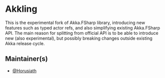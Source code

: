 # Akkling

This is the experimental fork of Akka.FSharp library, introducing new features such as typed actor refs, and also simplifying existing Akka.FSharp API. The main reason for splitting from official API is to be able to introduce new (also experimental), but possibly breaking changes outside existing Akka release cycle.

## Maintainer(s)

- [@Horusiath](https://github.com/Horusiath)